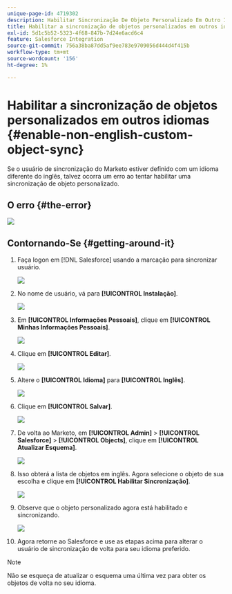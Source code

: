 ```yaml
---
unique-page-id: 4719302
description: Habilitar Sincronização De Objeto Personalizado Em Outro Idioma - Documentação Do Marketo - Documentação Do Produto
title: Habilitar a sincronização de objetos personalizados em outros idiomas
exl-id: 5d1c5b52-5323-4f68-847b-7d24e6acd6c4
feature: Salesforce Integration
source-git-commit: 756a38ba87dd5af9ee783e9709056d444d4f415b
workflow-type: tm+mt
source-wordcount: '156'
ht-degree: 1%

---
```


# Habilitar a sincronização de objetos personalizados em outros idiomas {#enable-non-english-custom-object-sync}

Se o usuário de sincronização do Marketo estiver definido com um idioma diferente do inglês, talvez ocorra um erro ao tentar habilitar uma sincronização de objeto personalizado.

## O erro {#the-error}

![](assets/image2014-12-10-13-3a17-3a51.png)

## Contornando-Se {#getting-around-it}

1. Faça logon em [!DNL Salesforce] usando a marcação para sincronizar usuário.

   ![](assets/image2014-12-10-13-3a18-3a1.png)

1. No nome de usuário, vá para **[!UICONTROL Instalação]**.

   ![](assets/image2014-12-10-13-3a18-3a11.png)

1. Em **[!UICONTROL Informações Pessoais]**, clique em **[!UICONTROL Minhas Informações Pessoais]**.

   ![](assets/image2014-12-10-13-3a18-3a22.png)

1. Clique em **[!UICONTROL Editar]**.

   ![](assets/image2014-12-10-13-3a18-3a32.png)

1. Altere o **[!UICONTROL Idioma]** para **[!UICONTROL Inglês]**.

   ![](assets/image2014-12-10-13-3a18-3a45.png)

1. Clique em **[!UICONTROL Salvar]**.

   ![](assets/image2014-12-10-13-3a18-3a55.png)

1. De volta ao Marketo, em **[!UICONTROL Admin]** > **[!UICONTROL Salesforce]** > **[!UICONTROL Objects]**, clique em **[!UICONTROL Atualizar Esquema]**.

   ![](assets/image2014-12-10-13-3a19-3a6.png)

1. Isso obterá a lista de objetos em inglês. Agora selecione o objeto de sua escolha e clique em **[!UICONTROL Habilitar Sincronização]**.

   ![](assets/image2014-12-10-13-3a19-3a16.png)

1. Observe que o objeto personalizado agora está habilitado e sincronizando.

   ![](assets/image2014-12-10-13-3a19-3a26.png)

1. Agora retorne ao Salesforce e use as etapas acima para alterar o usuário de sincronização de volta para seu idioma preferido.

>[!NOTE]
>
>Não se esqueça de atualizar o esquema uma última vez para obter os objetos de volta no seu idioma.
